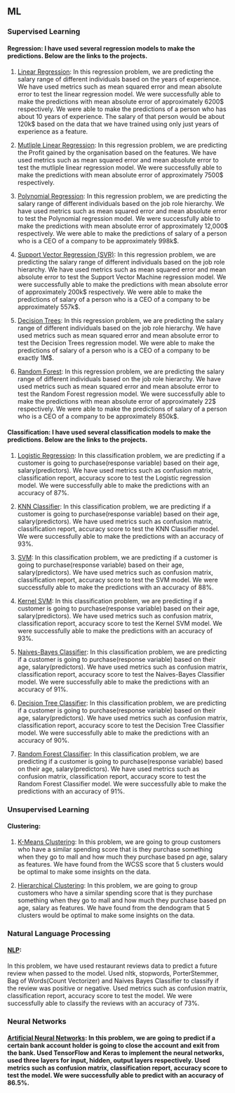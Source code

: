 ## ML

### Supervised Learning 
#### Regression: I have used several regression models to make the predictions. Below are the links to the projects. 

1. [Linear Regression](https://colab.research.google.com/drive/1LGQLPbNpL7avMILFryOIgNpKIKrZIMSm?usp=sharing): In this regression problem, we are predicting the salary range of different individuals based on the years of experience. We have used metrics such as mean squared error and mean absolute error to test the linear regression model. We were successfully able to make the predictions with mean absolute error of approximately 6200$ respectively. We were able to make the predictions of a person who has about 10 years of experience. The salary of that person would be about 120k$ based on the data that we have trained using only just years of experience as a feature. 

2. [Mutliple Linear Regression](https://colab.research.google.com/drive/1aMtgAThagsj89Cttfcc4CVkxnP5uSbeU?usp=sharing): In this regression problem, we are predicting the Profit gained by the organisation based on the features. We have used metrics such as mean squared error and mean absolute error to test the mutliple linear regression model. We were successfully able to make the predictions with mean absolute error of approximately 7500$ respectively. 

3. [Polynomial Regression](https://colab.research.google.com/drive/1tkqamTKhrxNOVpHOFPdU1b8rXDh8A1P8?usp=sharing): In this regression problem, we are predicting the salary range of different individuals based on the job role hierarchy. We have used metrics such as mean squared error and mean absolute error to test the Polynomial regression model. We were successfully able to make the predictions with mean absolute error of approximately 12,000$ respectively. We were able to make the predictions of salary of a person who is a CEO of a company to be approximately 998k$. 

4. [Support Vector Regression (SVR)](https://colab.research.google.com/drive/1IeMwpIl7oe8IwJr_v5HmR04z9HpNPno7?usp=sharing): In this regression problem, we are predicting the salary range of different individuals based on the job role hierarchy. We have used metrics such as mean squared error and mean absolute error to test the Support Vector Machine regression model. We were successfully able to make the predictions with mean absolute error of approximately 200k$ respectively. We were able to make the predictions of salary of a person who is a CEO of a company to be approximately 557k$.

5. [Decision Trees](https://colab.research.google.com/drive/1YD8dC8pRuIMoXbKImcz2NyxjXZyfIhiJ?usp=sharing): In this regression problem, we are predicting the salary range of different individuals based on the job role hierarchy. We have used metrics such as mean squared error and mean absolute error to test the Decision Trees regression model. We were able to make the predictions of salary of a person who is a CEO of a company to be exactly 1M$.

6. [Random Forest](https://colab.research.google.com/drive/1dsL0Xp9uyptw6sspu7Guc4Ez-4JJu7eX?usp=sharing): In this regression problem, we are predicting the salary range of different individuals based on the job role hierarchy. We have used metrics such as mean squared error and mean absolute error to test the Random Forest regression model. We were successfully able to make the predictions with mean absolute error of approximately 22$ respectively. We were able to make the predictions of salary of a person who is a CEO of a company to be approximately 850k$.


#### Classification: I have used several classification models to make the predictions. Below are the links to the projects. 

1. [Logistic Regression](https://colab.research.google.com/drive/13QcMIfnBbVadxAbZ_psRP-9wbZHGQWpp?usp=sharing): In this classification problem, we are predicting if a customer is going to purchase(response variable) based on their age, salary(predictors). We have used metrics such as confusion matrix, classification report, accuracy score to test the Logistic regression model. We were successfully able to make the predictions with an accuracy of 87%.

2. [KNN Classifier](https://colab.research.google.com/drive/1aYLFit63gKb3Ksxr7gNjczFwOl6yM1N3?usp=sharing): In this classification problem, we are predicting if a customer is going to purchase(response variable) based on their age, salary(predictors). We have used metrics such as confusion matrix, classification report, accuracy score to test the KNN Classifier model. We were successfully able to make the predictions with an accuracy of 93%.

3. [SVM](https://colab.research.google.com/drive/1zdoz1vK5Gh6NR0SGXXOgcUEYpMD4bw6V?usp=sharing): In this classification problem, we are predicting if a customer is going to purchase(response variable) based on their age, salary(predictors). We have used metrics such as confusion matrix, classification report, accuracy score to test the SVM model. We were successfully able to make the predictions with an accuracy of 88%.

4. [Kernel SVM](https://colab.research.google.com/drive/1BFLhcjGm45_ixPAJo2lkq3o-Vlt7Iv-b?usp=sharing): In this classification problem, we are predicting if a customer is going to purchase(response variable) based on their age, salary(predictors). We have used metrics such as confusion matrix, classification report, accuracy score to test the Kernel SVM model. We were successfully able to make the predictions with an accuracy of 93%.

5. [Naives-Bayes Classifier](https://colab.research.google.com/drive/1v_D0WZso9HE2sSWAC2sGshSMd1qR6MZt?usp=sharing): In this classification problem, we are predicting if a customer is going to purchase(response variable) based on their age, salary(predictors). We have used metrics such as confusion matrix, classification report, accuracy score to test the Naives-Bayes Classifier model. We were successfully able to make the predictions with an accuracy of 91%.

6. [Decision Tree Classifier](https://colab.research.google.com/drive/1GetpR-Rf-u607ioOgh8JdLP_6ySipq6y?usp=sharing): In this classification problem, we are predicting if a customer is going to purchase(response variable) based on their age, salary(predictors). We have used metrics such as confusion matrix, classification report, accuracy score to test the Decision Tree Classifier model. We were successfully able to make the predictions with an accuracy of 90%.

7. [Random Forest Classifier](https://colab.research.google.com/drive/1aKUaXnI4UT78GN2jSUk4KhycMccKjkTp?usp=sharing): In this classification problem, we are predicting if a customer is going to purchase(response variable) based on their age, salary(predictors). We have used metrics such as confusion matrix, classification report, accuracy score to test the Random Forest Classifier model. We were successfully able to make the predictions with an accuracy of 91%.

### Unsupervised Learning
#### Clustering:

1. [K-Means Clustering](https://colab.research.google.com/drive/17pYulHj02YgQ1v8n7VVnWy49E8skwnww?usp=sharing): In this problem, we are going to group customers who have a similar spending score that is they purchase something when they go to mall and how much they purchase based pn age, salary as features. We have found from the WCSS score that 5 clusters would be optimal to make some insights on the data.

2. [Hierarchical Clustering](https://colab.research.google.com/drive/1lcwE4yP1loDmUXu7N7g1eyXF4aZIm4uV?usp=sharing): In this problem, we are going to group customers who have a similar spending score that is they purchase something when they go to mall and how much they purchase based pn age, salary as features. We have found from the dendogram that 5 clusters would be optimal to make some insights on the data.

### Natural Language Processing

#### [NLP](https://colab.research.google.com/drive/1dYTbsdroRlhGtvDaXtwPX1gvKFnba7-9?usp=sharing): 

In this problem, we have used restaurant reviews data to predict a future review when passed to the model. Used nltk, stopwords, PorterStemmer, Bag of Words(Count Vectorizer) and Naives Bayes Classifier to classify if the review was positive or negative. Used metrics such as confusion matrix, classification report, accuracy score to test the model. We were successfully able to classify the reviews with an accuracy of 73%.

### Neural Networks

#### [Artificial Neural Networks](): In this problem, we are going to predict if a certain bank account holder is going to close the account and exit from the bank. Used TensorFlow and Keras to implement the neural networks, used three layers for input, hidden, output layers respectively. Used metrics such as confusion matrix, classification report, accuracy score to test the model. We were successfully able to predict with an accuracy of 86.5%.
